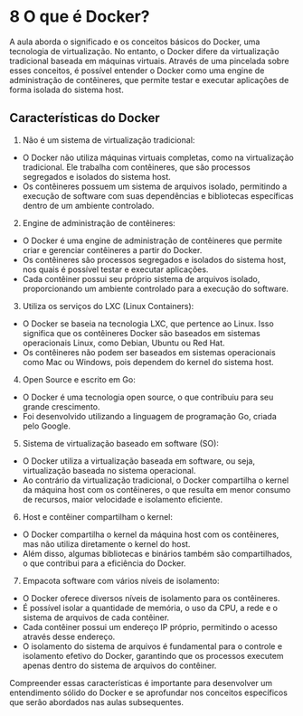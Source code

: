 # 8 O que é Docker?


A aula aborda o significado e os conceitos básicos do Docker, uma tecnologia de virtualização. No entanto, o Docker difere da virtualização tradicional baseada em máquinas virtuais. Através de uma pincelada sobre esses conceitos, é possível entender o Docker como uma engine de administração de contêineres, que permite testar e executar aplicações de forma isolada do sistema host.

## Características do Docker
1. Não é um sistema de virtualização tradicional:

- O Docker não utiliza máquinas virtuais completas, como na virtualização tradicional. Ele trabalha com contêineres, que são processos segregados e isolados do sistema host.
- Os contêineres possuem um sistema de arquivos isolado, permitindo a execução de software com suas dependências e bibliotecas específicas dentro de um ambiente controlado.

2. Engine de administração de contêineres:

- O Docker é uma engine de administração de contêineres que permite criar e gerenciar contêineres a partir do Docker.
- Os contêineres são processos segregados e isolados do sistema host, nos quais é possível testar e executar aplicações.
- Cada contêiner possui seu próprio sistema de arquivos isolado, proporcionando um ambiente controlado para a execução do software.

3. Utiliza os serviços do LXC (Linux Containers):

- O Docker se baseia na tecnologia LXC, que pertence ao Linux. Isso significa que os contêineres Docker são baseados em sistemas operacionais Linux, como Debian, Ubuntu ou Red Hat.
- Os contêineres não podem ser baseados em sistemas operacionais como Mac ou Windows, pois dependem do kernel do sistema host.

4. Open Source e escrito em Go:
- O Docker é uma tecnologia open source, o que contribuiu para seu grande crescimento.
- Foi desenvolvido utilizando a linguagem de programação Go, criada pelo Google.

5. Sistema de virtualização baseado em software (SO):

- O Docker utiliza a virtualização baseada em software, ou seja, virtualização baseada no sistema operacional.
- Ao contrário da virtualização tradicional, o Docker compartilha o kernel da máquina host com os contêineres, o que resulta em menor consumo de recursos, maior velocidade e isolamento eficiente.

6. Host e contêiner compartilham o kernel:

- O Docker compartilha o kernel da máquina host com os contêineres, mas não utiliza diretamente o kernel do host.
- Além disso, algumas bibliotecas e binários também são compartilhados, o que contribui para a eficiência do Docker.

7. Empacota software com vários níveis de isolamento:
- O Docker oferece diversos níveis de isolamento para os contêineres.
- É possível isolar a quantidade de memória, o uso da CPU, a rede e o sistema de arquivos de cada contêiner.
- Cada contêiner possui um endereço IP próprio, permitindo o acesso através desse endereço.
- O isolamento do sistema de arquivos é fundamental para o controle e isolamento efetivo do Docker, garantindo que os processos executem apenas dentro do sistema de arquivos do contêiner.


Compreender essas características é importante para desenvolver um entendimento sólido do Docker e se aprofundar nos conceitos específicos que serão abordados nas aulas subsequentes.

